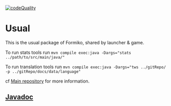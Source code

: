 [download]: https://formiko.fr/download.html
[codeQuality]: https://api.codiga.io/project/34652/score/svg
[ ![codeQuality][] ][download]

# Usual

This is the usual package of Formiko, shared by launcher & game.

To run stats tools run `mvn compile exec:java -Dargs="stats ../path/to/src/main/java/"`

To run translation tools run `mvn compile exec:java -Dargs="tws ../gitRepo/ -p ../gitRepo/docs/data/language"`

cf [Main repository](https://github.com/HydrolienF/Formiko) for more information.

## [Javadoc](https://formiko.fr/usual/javadoc/)
